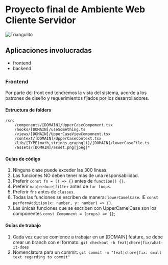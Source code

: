 # Proyecto final de Ambiente Web Cliente Servidor
![Triangulito](https://c.tenor.com/ezAOf1ODa80AAAAC/eskaymagico-triangulo.gif)
## Aplicaciones involucradas

- frontend
- backend

### Frontend

Por parte del front end tendremos la vista del sistema, acorde a los patrones de diseño y requerimientos fijados por los desarrolladores.

#### Estructura de folders

```
/src
    /components/[DOMAIN]/UpperCaseCompoment.tsx
    /hooks/[DOMAIN]/useSomething.ts
    /views/[DOMAIN]/UpperCaseViewComponent.tsx
    /context/[DOMAIN]/UpperCaseContext.tsx
    /lib/[TYPE(math,strings,graphql)]/[DOMAIN]/lowerCaseFile.ts
    /assets/[DOMAIN]/asset.png|jpeg|*
```

#### Guías de código

1. Ninguna clase puede exceder las 300 líneas.
2. Las funciones NO deben tener más de una responsabilidad.
3. Preferir `const fn = () => {}` antes de `function() {}`.
4. Preferir `map|reduce|filter` antes de `for loops`.
5. Preferir `fns` antes de `classes`.
6. Todas las funciones se escriben de manera: `lowerCamelCase`. IE `const performAddition(x: number, y: number) => {}`.
7. Las únicas funciones que se escriben con UpperCamelCase son los componentes `const Component = (props) => {}`;

#### Guías de trabajo

1. Cada vez que se comience a trabajar en un [DOMAIN] feature, se debe crear un branch con el formato: `git checkout -b feat|chore|fix/what-it-does`
2. Nomenclatura para un commit: `git commit -m "feat|chore|fix: small text regarding to commit"`